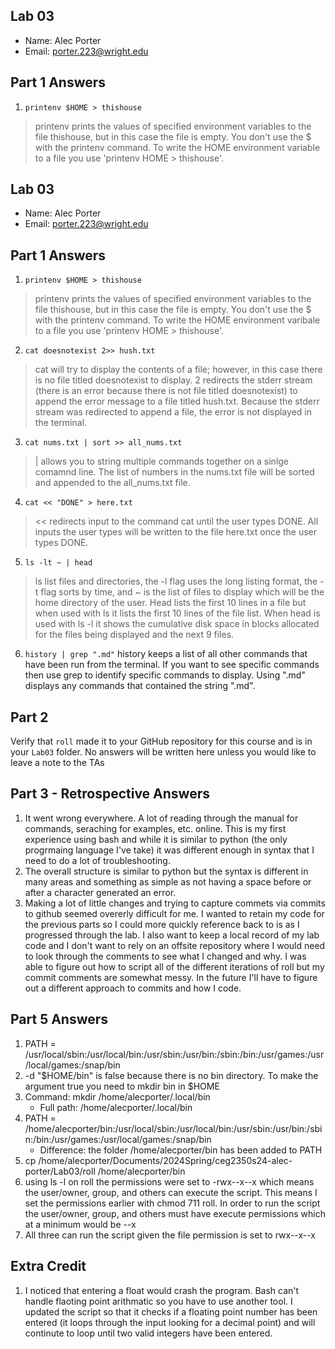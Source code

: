 ## Lab 03

- Name: Alec Porter
- Email:  porter.223@wright.edu

## Part 1 Answers

1. `printenv $HOME > thishouse`
> printenv prints the values of specified environment variables to the file thishouse, but in this case the file is empty.  You don't use the $ with the printenv command.  To write the HOME environment variable to a file you use 'printenv HOME > thishouse'.
## Lab 03

- Name: Alec Porter
- Email:  porter.223@wright.edu

## Part 1 Answers

1. `printenv $HOME > thishouse`
> printenv prints the values of specified environment variables to the file thishouse, but in this case the file is empty.  You don't use the $ with the printenv command.  To write the HOME environment varibale to a file you use 'printenv HOME > thishouse'.
2. `cat doesnotexist 2>> hush.txt`
> cat will try to display the contents of a file; however, in this case there is no file titled doesnotexist to display.  2 redirects the stderr stream (there is an error because there is not file titled doesnotexist) to append the error message to a file titled hush.txt.  Because the stderr stream was redirected to append a file, the error is not displayed in the terminal.  
3. `cat nums.txt | sort >> all_nums.txt`
>  | allows you to string multiple commands together on a sinlge comamnd line.  The list of numbers in the nums.txt file will be sorted and appended to the all_nums.txt file.
4. `cat << "DONE" > here.txt`
> << redirects input to the command cat until the user types DONE.  All inputs the user types will be written to the file here.txt once the user types DONE.
5. `ls -lt ~ | head`
> ls list files and directories, the -l flag uses the long listing format, the -t flag sorts by time, and ~ is the list of files to display which will be the home directory of the user.  Head lists the first 10 lines in a file but when used with ls it lists the first 10 lines of the file list.  When head is used with ls -l it shows the cumulative disk space in blocks allocated for the files being displayed and the next 9 files. 
6. `history | grep ".md"`
history keeps a list of all other commands that have been run from the terminal.  If you want to see specific commands then use grep to identify specific commands to display.  Using ".md" displays any commands that contained the string ".md".

## Part 2

Verify that `roll` made it to your GitHub repository for this course and is in your `Lab03` folder.  No answers will be written here unless you would like to leave a note to the TAs

## Part 3 - Retrospective Answers

1. It went wrong everywhere.  A lot of reading through the manual for commands, seraching for examples, etc. online.  This is my first experience using bash and while it is similar to python (the only progrmaing language I've take) it was different enough in syntax that I need to do a lot of troubleshooting.
2. The overall structure is similar to python but the syntax is different in many areas and something as simple as not having a space before or after a character generated an error.
3. Making a lot of little changes and trying to capture commets via commits to github seemed overerly difficult for me.  I wanted to retain my code for the previous parts so I could more quickly reference back to is as I progressed through the lab.  I also want to keep a local record of my lab code and I don't want to rely on an offsite repository where I would need to look through the comments to see what I changed and why.  I was able to figure out how to script all of the different iterations of roll but my commit comments are somewhat messy.  In the future I'll have to figure out a different approach to commits and how I code.      

## Part 5 Answers

1. PATH = /usr/local/sbin:/usr/local/bin:/usr/sbin:/usr/bin:/sbin:/bin:/usr/games:/usr/local/games:/snap/bin
2. -d "$HOME/bin" is false because there is no bin directory.  To make the argument true you need to mkdir bin in $HOME
3. Command: mkdir /home/alecporter/.local/bin
   - Full path: /home/alecporter/.local/bin
4. PATH = /home/alecporter/bin:/usr/local/sbin:/usr/local/bin:/usr/sbin:/usr/bin:/sbin:/bin:/usr/games:/usr/local/games:/snap/bin
   - Difference: the folder /home/alecporter/bin has been added to PATH
5. cp /home/alecporter/Documents/2024Spring/ceg2350s24-alec-porter/Lab03/roll /home/alecporter/bin
6. using ls -l on roll the permissions were set to -rwx--x--x which means the user/owner, group, and others can execute the script.  This means I set the permissions earlier with chmod 711 roll.  In order to run the script the user/owner, group, and others must have execute permissions which at a minimum would be --x
7. All three can run the script given the file permission is set to rwx--x--x

## Extra Credit

1. I noticed that entering a float would crash the program.  Bash can't handle flaoting point arithmatic so you have to use another tool.  I updated the script so that it checks if a floating point number has been entered (it loops through the input looking for a decimal point) and will continute to loop until two valid integers have been entered.

